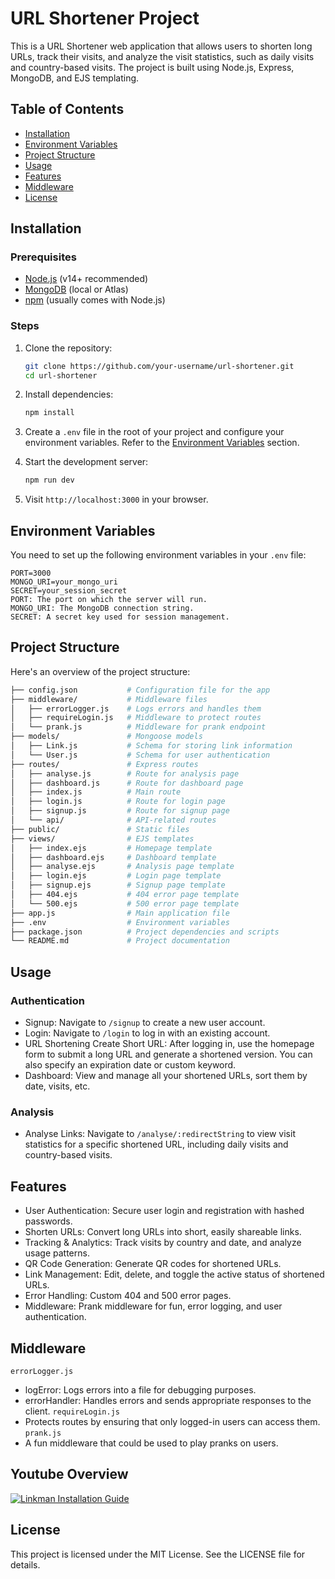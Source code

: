 # URL Shortener Project

This is a URL Shortener web application that allows users to shorten long URLs, track their visits, and analyze the visit statistics, such as daily visits and country-based visits. The project is built using Node.js, Express, MongoDB, and EJS templating.

## Table of Contents

- [Installation](#installation)
- [Environment Variables](#environment-variables)
- [Project Structure](#project-structure)
- [Usage](#usage)
- [Features](#features)
- [Middleware](#middleware)
- [License](#license)

## Installation

### Prerequisites

- [Node.js](https://nodejs.org/) (v14+ recommended)
- [MongoDB](https://www.mongodb.com/) (local or Atlas)
- [npm](https://www.npmjs.com/) (usually comes with Node.js)

### Steps

1. Clone the repository:

    ```bash
    git clone https://github.com/your-username/url-shortener.git
    cd url-shortener
    ```

2. Install dependencies:

    ```bash
    npm install
    ```

3. Create a `.env` file in the root of your project and configure your environment variables. Refer to the [Environment Variables](#environment-variables) section.

4. Start the development server:

    ```bash
    npm run dev
    ```

5. Visit `http://localhost:3000` in your browser.

## Environment Variables

You need to set up the following environment variables in your `.env` file:

```env
PORT=3000
MONGO_URI=your_mongo_uri
SECRET=your_session_secret
PORT: The port on which the server will run.
MONGO_URI: The MongoDB connection string.
SECRET: A secret key used for session management.
```

## Project Structure
Here's an overview of the project structure:

```bash
├── config.json           # Configuration file for the app
├── middleware/           # Middleware files
│   ├── errorLogger.js    # Logs errors and handles them
│   ├── requireLogin.js   # Middleware to protect routes
│   └── prank.js          # Middleware for prank endpoint
├── models/               # Mongoose models
│   ├── Link.js           # Schema for storing link information
│   └── User.js           # Schema for user authentication
├── routes/               # Express routes
│   ├── analyse.js        # Route for analysis page
│   ├── dashboard.js      # Route for dashboard page
│   ├── index.js          # Main route
│   ├── login.js          # Route for login page
│   ├── signup.js         # Route for signup page
│   └── api/              # API-related routes
├── public/               # Static files
├── views/                # EJS templates
│   ├── index.ejs         # Homepage template
│   ├── dashboard.ejs     # Dashboard template
│   ├── analyse.ejs       # Analysis page template
│   ├── login.ejs         # Login page template
│   ├── signup.ejs        # Signup page template
│   ├── 404.ejs           # 404 error page template
│   └── 500.ejs           # 500 error page template
├── app.js                # Main application file
├── .env                  # Environment variables
├── package.json          # Project dependencies and scripts
└── README.md             # Project documentation
```

## Usage
### Authentication
- Signup: Navigate to `/signup` to create a new user account.
- Login: Navigate to `/login` to log in with an existing account.
- URL Shortening Create Short URL: After logging in, use the homepage form to submit a long URL and generate a shortened version. You can also specify an expiration date or custom keyword.
- Dashboard: View and manage all your shortened URLs, sort them by date, visits, etc.
### Analysis
- Analyse Links: Navigate to `/analyse/:redirectString` to view visit statistics for a specific shortened URL, including daily visits and country-based visits.

## Features
- User Authentication: Secure user login and registration with hashed passwords.
- Shorten URLs: Convert long URLs into short, easily shareable links.
- Tracking & Analytics: Track visits by country and date, and analyze usage patterns.
- QR Code Generation: Generate QR codes for shortened URLs.
- Link Management: Edit, delete, and toggle the active status of shortened URLs.
- Error Handling: Custom 404 and 500 error pages.
- Middleware: Prank middleware for fun, error logging, and user authentication.

## Middleware
`errorLogger.js`
- logError: Logs errors into a file for debugging purposes.
- errorHandler: Handles errors and sends appropriate responses to the client.
`requireLogin.js`
- Protects routes by ensuring that only logged-in users can access them.
`prank.js`
- A fun middleware that could be used to play pranks on users.

## Youtube Overview

[![Linkman Installation Guide](https://img.youtube.com/vi/_sboFDuxanM/0.jpg)](https://www.youtube.com/watch?v=_sboFDuxanM)

## License
This project is licensed under the MIT License. See the LICENSE file for details.

